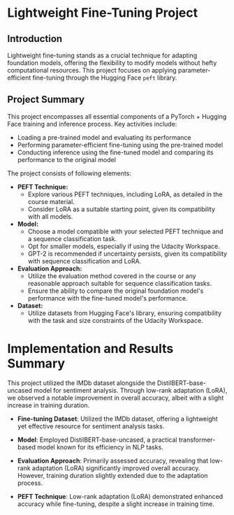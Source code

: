 # Lightweight Fine-Tuning Project

## Introduction

Lightweight fine-tuning stands as a crucial technique for adapting foundation models, offering the flexibility to modify models without hefty computational resources. This project focuses on applying parameter-efficient fine-tuning through the Hugging Face `peft` library.

## Project Summary

This project encompasses all essential components of a PyTorch + Hugging Face training and inference process. Key activities include:

- Loading a pre-trained model and evaluating its performance
- Performing parameter-efficient fine-tuning using the pre-trained model
- Conducting inference using the fine-tuned model and comparing its performance to the original model

The project consists of following elements:

- **PEFT Technique:**
    - Explore various PEFT techniques, including LoRA, as detailed in the course material. 
    - Consider LoRA as a suitable starting point, given its compatibility with all models.
- **Model:**
    - Choose a model compatible with your selected PEFT technique and a sequence classification task.
    - Opt for smaller models, especially if using the Udacity Workspace.
    - GPT-2 is recommended if uncertainty persists, given its compatibility with sequence classification and LoRA.
- **Evaluation Approach:**
    - Utilize the evaluation method covered in the course or any reasonable approach suitable for sequence classification tasks.
    - Ensure the ability to compare the original foundation model's performance with the fine-tuned model's performance.
- **Dataset:**
    - Utilize datasets from Hugging Face's library, ensuring compatibility with the task and size constraints of the Udacity Workspace.

# Implementation and Results Summary

This project utilized the IMDb dataset alongside the DistilBERT-base-uncased model for sentiment analysis. Through low-rank adaptation (LoRA), we observed a notable improvement in overall accuracy, albeit with a slight increase in training duration.

- **Fine-tuning Dataset**: Utilized the IMDb dataset, offering a lightweight yet effective resource for sentiment analysis tasks.

- **Model**: Employed DistilBERT-base-uncased, a practical transformer-based model known for its efficiency in NLP tasks.

- **Evaluation Approach**: Primarily assessed accuracy, revealing that low-rank adaptation (LoRA) significantly improved overall accuracy. However, training duration slightly extended due to the adaptation process.

- **PEFT Technique**: Low-rank adaptation (LoRA) demonstrated enhanced accuracy while fine-tuning, despite a slight increase in training time.